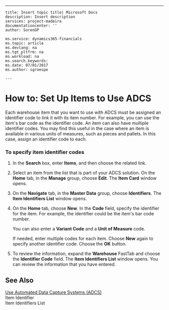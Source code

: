 ---
    title: Insert topic title| Microsoft Docs
    description: Insert description
    services: project-madeira
    documentationcenter: ''
    author: SorenGP

    ms.service: dynamics365-financials
    ms.topic: article
    ms.devlang: na
    ms.tgt_pltfrm: na
    ms.workload: na
    ms.search.keywords:
    ms.date: 07/01/2017
    ms.author: sgroespe

    ---
# How to: Set Up Items to Use ADCS
Each warehouse item that you want to use with ADCS must be assigned an identifier code to link it with its item number. For example, you can use the item's bar code as the identifier code. An item can also have multiple identifier codes. You may find this useful in the case where an item is available in various units of measures, such as pieces and pallets. In this case, assign an identifier code to each.  
  
### To specify item identifier codes  
  
1.  In the **Search** box, enter **Items**, and then choose the related link.  
  
2.  Select an item from the list that is part of your ADCS solution. On the **Home** tab, in the **Manage** group, choose **Edit**. The **Item Card** window opens.  
  
3.  On the **Navigate** tab, in the **Master Data** group, choose **Identifiers**. The **Item Identifiers List** window opens.  
  
4.  On the **Home** tab, choose **New**. In the **Code** field, specify the identifier for the item. For example, the identifier could be the item's bar code number.  
  
     You can also enter a **Variant Code** and a **Unit of Measure** code.  
  
     If needed, enter multiple codes for each item. Choose **New** again to specify another identifier code. Choose the **OK** button.  
  
5.  To review the information, expand the **Warehouse** FastTab and choose the **Identifier Code** field. The **Item Identifiers List** window opens. You can review the information that you have entered.  
  
## See Also  
 [Use Automated Data Capture Systems \(ADCS\)](../use-automated-data-capture-systems-adcs-.md)   
 Item Identifier   
 Item Identifiers List